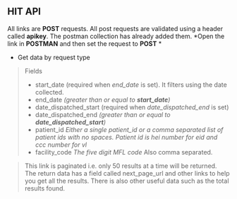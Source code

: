 ## HIT API

All links are **POST** requests. All post requests are validated using a header called **apikey**. The postman collection has already added them.
*Open the link in **POSTMAN** and then set the request to **POST** *
- Get data by request type
>Fields
> - start_date (required when *end_date* is set). It filters using the date collected.
> - end_date *(greater than or equal to **start_date**)*
> - date_dispatched_start (required when *date_dispatched_end* is set)
> - date_dispatched_end  *(greater than or equal to **date_dispatched_start**)*
> - patient_id *Either a single patient_id or a comma separated list of patient ids with no spaces. Patient id is hei number for eid and ccc number for vl*
> - facility_code *The five digit MFL code* Also comma separated.

> This link is paginated i.e. only 50 results at a time will be returned. The return data has a field called next_page_url and other links to help you get all the results. There is also other useful data such as the total results found.


